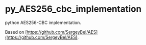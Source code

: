 # py_AES256_cbc_implementation

python AES256-CBC implementation.

Based on [https://github.com/SergeyBel/AES](https://github.com/SergeyBel/AES).


